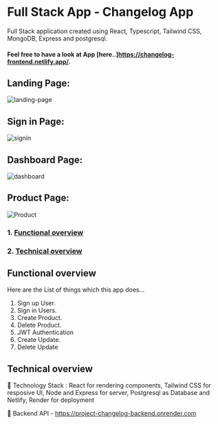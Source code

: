 # Full Stack App - Changelog App

Full Stack application created using React, Typescript, Tailwind CSS, MongoDB, Express and postgresql.

#### Feel free to have a look at App [here..]https://changelog-frontend.netlify.app/.

## Landing Page:
![landing-page](https://user-images.githubusercontent.com/36602276/223172906-887cdd93-4508-4d6d-953c-df23e54dc27e.png)

## Sign in Page:
![signin](https://user-images.githubusercontent.com/36602276/223173172-6999e563-c698-4c20-9d92-19cc185ca854.png)

## Dashboard Page:
![dashboard](https://user-images.githubusercontent.com/36602276/223173284-b0c5dcc9-af32-476c-9289-f109b55e9d06.png)

## Product Page:
![Product](https://user-images.githubusercontent.com/36602276/223173707-d424d13b-aae9-4ccf-b8e5-e19679fb926a.png)


### 1. [Functional overview](#functioal-overview) 
### 2. [Technical overview](#technical-overview)

## Functional overview
Here are the List of things which this app does...
1. Sign up User.
2. Sign in Users.
3. Create Product.
4. Delete Product.
5. JWT Authentication
6. Create Update.
7. Delete Update

## Technical overview
  🔹 Technology Stack : React for rendering components, Tailwind CSS for resposive UI, Node and Express for server, Postgresql as Database and Netlify, Render for deployment
  
  🔹 Backend API - https://project-changelog-backend.onrender.com
